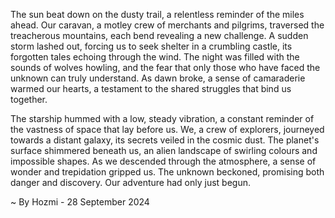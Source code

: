 
The sun beat down on the dusty trail, a relentless reminder of the miles ahead.  Our caravan, a motley crew of merchants and pilgrims, traversed the treacherous mountains, each bend revealing a new challenge.  A sudden storm lashed out, forcing us to seek shelter in a crumbling castle, its forgotten tales echoing through the wind.  The night was filled with the sounds of wolves howling, and the fear that only those who have faced the unknown can truly understand.  As dawn broke, a sense of camaraderie warmed our hearts, a testament to the shared struggles that bind us together.

The starship hummed with a low, steady vibration, a constant reminder of the vastness of space that lay before us.  We, a crew of explorers, journeyed towards a distant galaxy, its secrets veiled in the cosmic dust.  The planet's surface shimmered beneath us, an alien landscape of swirling colours and impossible shapes.  As we descended through the atmosphere, a sense of wonder and trepidation gripped us.  The unknown beckoned, promising both danger and discovery.  Our adventure had only just begun. 

~ By Hozmi - 28 September 2024
